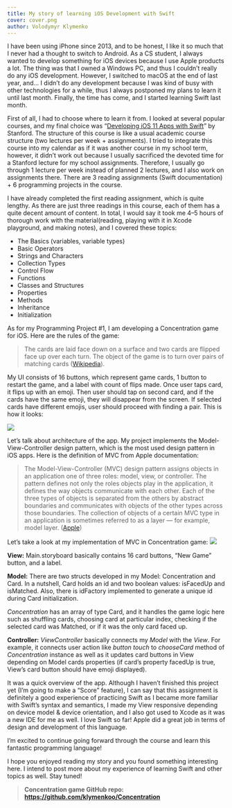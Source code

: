```yaml
---
title: My story of learning iOS Development with Swift
cover: cover.png
author: Volodymyr Klymenko
---
```


<re-img src="cover.png"></re-img>

I have been using iPhone since 2013, and to be honest, I like it so much that I never had a thought to switch to Android. As a CS student, I always wanted to develop something for iOS devices because I use Apple products a lot. The thing was that I owned a Windows PC, and thus I couldn’t really do any iOS development. However, I switched to macOS at the end of last year, and… I didn’t do any development because I was kind of busy with other technologies for a while, thus I always postponed my plans to learn it until last month. Finally, the time has come, and I started learning Swift last month.

First of all, I had to choose where to learn it from. I looked at several popular courses, and my final choice was “<a href="https://itunes.apple.com/us/course/developing-ios-11-apps-with-swift/id1309275316" target="_blank" rel="noopener noreferrer">Developing iOS 11 Apps with Swift</a>” by Stanford. The structure of this course is like a usual academic course structure (two lectures per week + assignments). I tried to integrate this course into my calendar as if it was another course in my school term, however, it didn’t work out because I usually sacrificed the devoted time for a Stanford lecture for my school assignments. Therefore, I usually go through 1 lecture per week instead of planned 2 lectures, and I also work on assignments there. There are 3 reading assignments (Swift documentation) + 6 programming projects in the course.

I have already completed the first reading assignment, which is quite lengthy. As there are just three readings in this course, each of them has a quite decent amount of content. In total, I would say it took me 4–5 hours of thorough work with the material(reading, playing with it in Xcode playground, and making notes), and I covered these topics:

- The Basics (variables, variable types)
- Basic Operators
- Strings and Characters
- Collection Types
- Control Flow
- Functions
- Classes and Structures
- Properties
- Methods
- Inheritance
- Initialization

As for my Programming Project #1, I am developing a Concentration game for iOS. Here are the rules of the game:

> The cards are laid face down on a surface and two cards are flipped face up over each turn. The object of the game is to turn over pairs of matching cards (<a href="https://en.wikipedia.org/wiki/Concentration_(game)" target="_blank" rel="noopener noreferrer">Wikipedia</a>).

My UI consists of 16 buttons, which represent game cards, 1 button to restart the game, and a label with count of flips made. Once user taps card, it flips up with an emoji. Then user should tap on second card, and if the cards have the same emoji, they will disappear from the screen. If selected cards have different emojis, user should proceed with finding a pair.
This is how it looks:

<img src="https://i.imgur.com/sh6bHwM.png" />

Let’s talk about architecture of the app. My project implements the Model-View-Controller design pattern, which is the most used design pattern in iOS apps. Here is the definition of MVC from Apple documentation:

> The Model-View-Controller (MVC) design pattern assigns objects in an application one of three roles: model, view, or controller. The pattern defines not only the roles objects play in the application, it defines the way objects communicate with each other. Each of the three types of objects is separated from the others by abstract boundaries and communicates with objects of the other types across those boundaries. The collection of objects of a certain MVC type in an application is sometimes referred to as a layer — for example, model layer. (<a href="https://developer.apple.com/library/archive/documentation/General/Conceptual/DevPedia-CocoaCore/MVC.html" target="_blank" rel="noopener noreferrer">Apple</a>)

Let’s take a look at my implementation of MVC in Concentration game:
<img src="https://i.imgur.com/wsnYWN3.png" />

**View:**
Main.storyboard basically contains 16 card buttons, “New Game” button, and a label.

**Model:**
There are two structs developed in my Model: Concentration and Card.
In a nutshell, Card holds an id and two boolean values: isFacedUp and isMatched. Also, there is idFactory implemented to generate a unique id during Card initialization.

*Concentration* has an array of type Card, and it handles the game logic here such as shuffling cards, choosing card at particular index, checking if the selected card was Matched, or if it was the only card faced up.

**Controller:**
*ViewController* basically connects my *Model* with the *View*. For example, it connects user action like *button touch* to *chooseCard* method of *Concentration* instance as well as it updates card buttons in View depending on Model cards properties (if card’s property facedUp is true, View’s card button should have emoji displayed).

It was a quick overview of the app. Although I haven’t finished this project yet (I’m going to make a “Score” feature), I can say that this assignment is definitely a good experience of practicing Swift as I became more familiar with Swift’s syntax and semantics, I made my View responsive depending on device model & device orientation, and I also got used to Xcode as it was a new IDE for me as well. I love Swift so far! Apple did a great job in terms of design and development of this language.

I’m excited to continue going forward through the course and learn this fantastic programming language!

I hope you enjoyed reading my story and you found something interesting here. I intend to post more about my experience of learning Swift and other topics as well. Stay tuned!

> **Concentration game GitHub repo: https://github.com/klymenkoo/Concentration**

